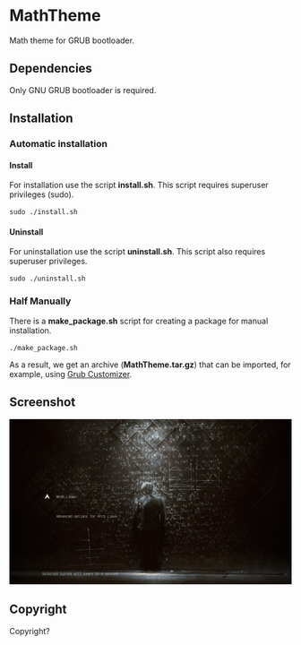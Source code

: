 # MathTheme

Math theme for GRUB bootloader.

## Dependencies

Only GNU GRUB bootloader is required.

## Installation

### Automatic installation

#### Install

For installation use the script **install.sh**.
This script requires superuser privileges (sudo).

```shell
sudo ./install.sh
```

#### Uninstall

For uninstallation use the script **uninstall.sh**.
This script also requires superuser privileges.

```shell
sudo ./uninstall.sh
```

### Half Manually

There is a **make_package.sh** script for creating a package for manual installation.

```shell
./make_package.sh
```

As a result, we get an archive (**MathTheme.tar.gz**) that can be imported, for example, using [Grub Customizer](https://launchpad.net/grub-customizer).

## Screenshot

![](screenshot.png)

## Copyright

Copyright?
